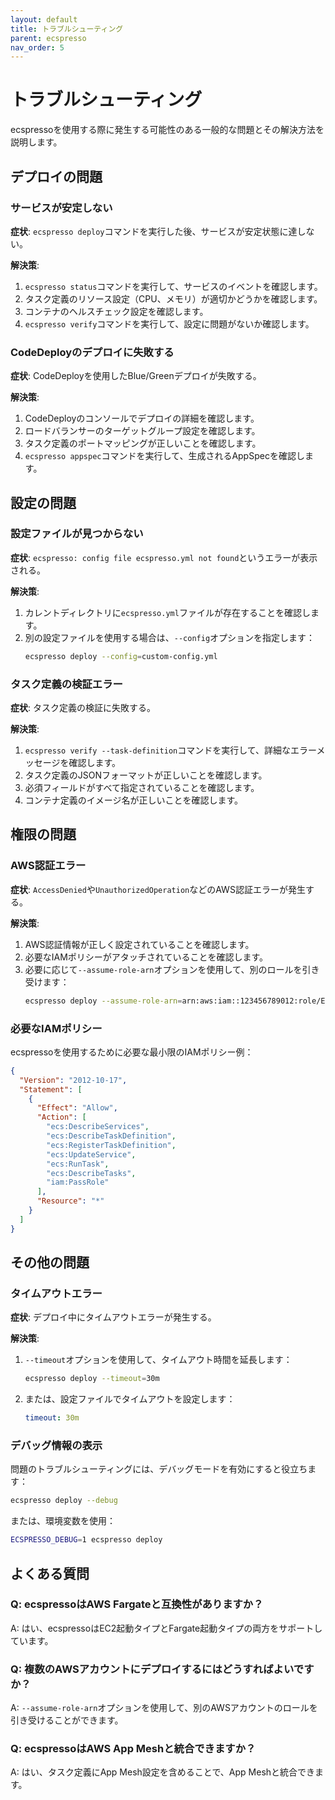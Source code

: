 ```yaml
---
layout: default
title: トラブルシューティング
parent: ecspresso
nav_order: 5
---
```


# トラブルシューティング

ecspressoを使用する際に発生する可能性のある一般的な問題とその解決方法を説明します。

## デプロイの問題

### サービスが安定しない

**症状**: `ecspresso deploy`コマンドを実行した後、サービスが安定状態に達しない。

**解決策**:
1. `ecspresso status`コマンドを実行して、サービスのイベントを確認します。
2. タスク定義のリソース設定（CPU、メモリ）が適切かどうかを確認します。
3. コンテナのヘルスチェック設定を確認します。
4. `ecspresso verify`コマンドを実行して、設定に問題がないか確認します。

### CodeDeployのデプロイに失敗する

**症状**: CodeDeployを使用したBlue/Greenデプロイが失敗する。

**解決策**:
1. CodeDeployのコンソールでデプロイの詳細を確認します。
2. ロードバランサーのターゲットグループ設定を確認します。
3. タスク定義のポートマッピングが正しいことを確認します。
4. `ecspresso appspec`コマンドを実行して、生成されるAppSpecを確認します。

## 設定の問題

### 設定ファイルが見つからない

**症状**: `ecspresso: config file ecspresso.yml not found`というエラーが表示される。

**解決策**:
1. カレントディレクトリに`ecspresso.yml`ファイルが存在することを確認します。
2. 別の設定ファイルを使用する場合は、`--config`オプションを指定します：
   ```bash
   ecspresso deploy --config=custom-config.yml
   ```

### タスク定義の検証エラー

**症状**: タスク定義の検証に失敗する。

**解決策**:
1. `ecspresso verify --task-definition`コマンドを実行して、詳細なエラーメッセージを確認します。
2. タスク定義のJSONフォーマットが正しいことを確認します。
3. 必須フィールドがすべて指定されていることを確認します。
4. コンテナ定義のイメージ名が正しいことを確認します。

## 権限の問題

### AWS認証エラー

**症状**: `AccessDenied`や`UnauthorizedOperation`などのAWS認証エラーが発生する。

**解決策**:
1. AWS認証情報が正しく設定されていることを確認します。
2. 必要なIAMポリシーがアタッチされていることを確認します。
3. 必要に応じて`--assume-role-arn`オプションを使用して、別のロールを引き受けます：
   ```bash
   ecspresso deploy --assume-role-arn=arn:aws:iam::123456789012:role/EcsDeployRole
   ```

### 必要なIAMポリシー

ecspressoを使用するために必要な最小限のIAMポリシー例：

```json
{
  "Version": "2012-10-17",
  "Statement": [
    {
      "Effect": "Allow",
      "Action": [
        "ecs:DescribeServices",
        "ecs:DescribeTaskDefinition",
        "ecs:RegisterTaskDefinition",
        "ecs:UpdateService",
        "ecs:RunTask",
        "ecs:DescribeTasks",
        "iam:PassRole"
      ],
      "Resource": "*"
    }
  ]
}
```

## その他の問題

### タイムアウトエラー

**症状**: デプロイ中にタイムアウトエラーが発生する。

**解決策**:
1. `--timeout`オプションを使用して、タイムアウト時間を延長します：
   ```bash
   ecspresso deploy --timeout=30m
   ```
2. または、設定ファイルでタイムアウトを設定します：
   ```yaml
   timeout: 30m
   ```

### デバッグ情報の表示

問題のトラブルシューティングには、デバッグモードを有効にすると役立ちます：

```bash
ecspresso deploy --debug
```

または、環境変数を使用：

```bash
ECSPRESSO_DEBUG=1 ecspresso deploy
```

## よくある質問

### Q: ecspressoはAWS Fargateと互換性がありますか？
A: はい、ecspressoはEC2起動タイプとFargate起動タイプの両方をサポートしています。

### Q: 複数のAWSアカウントにデプロイするにはどうすればよいですか？
A: `--assume-role-arn`オプションを使用して、別のAWSアカウントのロールを引き受けることができます。

### Q: ecspressoはAWS App Meshと統合できますか？
A: はい、タスク定義にApp Mesh設定を含めることで、App Meshと統合できます。
